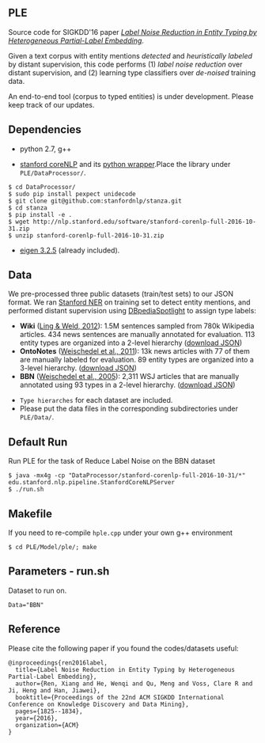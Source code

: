 ## PLE

Source code for SIGKDD'16 paper *[Label Noise Reduction in Entity Typing by Heterogeneous Partial-Label Embedding](http://xren7.web.engr.illinois.edu/kdd16-LNR.pdf)*. 

Given a text corpus with entity mentions *detected* and *heuristically labeled* by distant supervision, this code performs (1) *label noise reduction* over distant supervision, and (2) learning type classifiers over *de-noised* training data.

An end-to-end tool (corpus to typed entities) is under development. Please keep track of our updates.

## Dependencies

* python 2.7, g++

* [stanford coreNLP](http://stanfordnlp.github.io/CoreNLP/) and its [python wrapper](https://github.com/stanfordnlp/stanza).Place the library under `PLE/DataProcessor/`.

```
$ cd DataProcessor/
$ sudo pip install pexpect unidecode
$ git clone git@github.com:stanfordnlp/stanza.git
$ cd stanza
$ pip install -e .
$ wget http://nlp.stanford.edu/software/stanford-corenlp-full-2016-10-31.zip
$ unzip stanford-corenlp-full-2016-10-31.zip
```
* [eigen 3.2.5](http://bitbucket.org/eigen/eigen/get/3.2.5.tar.bz2) (already included). 


## Data

We pre-processed three public datasets (train/test sets) to our JSON format. We ran [Stanford NER](https://nlp.stanford.edu/software/CRF-NER.shtml) on training set to detect entity mentions, and performed distant supervision using [DBpediaSpotlight](https://github.com/dbpedia-spotlight/dbpedia-spotlight) to assign type labels:
   * **Wiki** ([Ling & Weld, 2012](http://xiaoling.github.io/pubs/ling-aaai12.pdf)): 1.5M sentences sampled from 780k Wikipedia articles. 434 news sentences are manually annotated for evaluation. 113 entity types are organized into a 2-level hierarchy ([download JSON](https://drive.google.com/file/d/0B2ke42d0kYFfVC1fazdKYnVhYWs/view?usp=sharing))
   * **OntoNotes** ([Weischedel et al., 2011](https://catalog.ldc.upenn.edu/ldc2013t19)): 13k news articles with 77 of them are manually labeled for evaluation. 89 entity types are organized into a 3-level hierarchy. ([download JSON](https://drive.google.com/file/d/0B2ke42d0kYFfN1ZSVExLNlYwX1E/view?usp=sharing))
   * **BBN** ([Weischedel et al., 2005](https://catalog.ldc.upenn.edu/ldc2005t33)): 2,311 WSJ articles that are manually annotated using 93 types in a 2-level hierarchy. ([download JSON](https://drive.google.com/file/d/0B2ke42d0kYFfTEs0RGpuanRLQlE/view?usp=sharing))

- `Type hierarches` for each dataset are included.
- Please put the data files in the corresponding subdirectories under `PLE/Data/`.


## Default Run
Run PLE for the task of Reduce Label Noise on the BBN dataset

```
$ java -mx4g -cp "DataProcessor/stanford-corenlp-full-2016-10-31/*" edu.stanford.nlp.pipeline.StanfordCoreNLPServer
$ ./run.sh  
```

## Makefile
If you need to re-compile `hple.cpp` under your own g++ environment
```
$ cd PLE/Model/ple/; make
```

## Parameters - run.sh
Dataset to run on.
```
Data="BBN"
```

## Reference
Please cite the following paper if you found the codes/datasets useful:
```
@inproceedings{ren2016label,
  title={Label Noise Reduction in Entity Typing by Heterogeneous Partial-Label Embedding},
  author={Ren, Xiang and He, Wenqi and Qu, Meng and Voss, Clare R and Ji, Heng and Han, Jiawei},
  booktitle={Proceedings of the 22nd ACM SIGKDD International Conference on Knowledge Discovery and Data Mining},
  pages={1825--1834},
  year={2016},
  organization={ACM}
}
```
